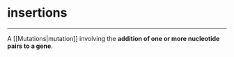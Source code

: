 # insertions
---
A [[Mutations|mutation]] involving the **addition of one or more nucleotide pairs to a gene**.